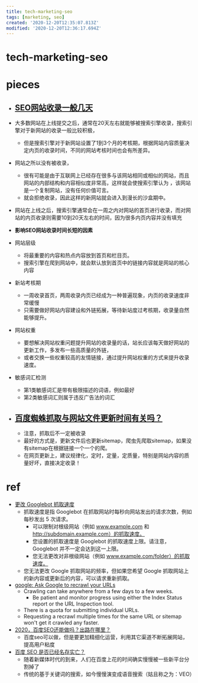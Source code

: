 ```yaml
---
title: tech-marketing-seo
tags: [marketing, seo]
created: '2020-12-20T12:35:07.813Z'
modified: '2020-12-20T12:36:17.694Z'
---
```


# tech-marketing-seo

# pieces

- ## [SEO网站收录一般几天](https://zhuanlan.zhihu.com/p/147597341)
- 大多数网站在上线提交之后，通常在20天左右就能够被搜索引擎收录，搜索引擎对于新网站的收录一般比较积极，
  - 但是搜索引擎对于新网站设置了1到3个月的考核期，根据网站内容质量决定内页的收录时间，不同的网站考核时间也会有所差异。
- 网站之所以没有被收录，
  - 很有可能是由于互联网上已经存在很多与该网站相同或相似的网站，而且网站的内部结构和内容相似度非常高，这样就会使搜索引擎认为 ，该网站是一个复制网站，没有任何价值可言。
  - 就会拒绝收录，因此这样的新网站就会进入到漫长的沙盒期中。
- 网站在上线之后，搜索引擎通常会在一周之内对网站的首页进行收录，而对网站的内页收录则需要10到20天左右的时间，因为很多内页内容并没有填充
- **影响SEO网站收录时间长短的因素**
- 网站层级
  - 将最重要的内容和热点内容放到首页和栏目页。
  - 搜索引擎在爬到网站中，就会默认放到首页中的链接内容就是网站的核心内容
- 新站考核期
  - 一周收录首页，两周收录内页已经成为一种普遍现象，内页的收录速度非常缓慢
  - 只需要做好网站内容建设和外链拓展，等待新站度过考核期，收录量自然能够提升。
- 网站权重
  - 要想解决网站权重问题提升网站的收录量的话，站长应该每天做好网站的更新工作，多发布一些高质量的外链，
  - 或者交换一些权重较高的友情链接，通过提升网站权重的方式来提升收录速度。
- 敏感词汇检测
  - 第1类敏感词汇是带有极限描述的词语，例如最好
  - 第2类敏感词汇则属于违反广告法的词汇

- ## [百度蜘蛛抓取与网站文件更新时间有关吗？](https://www.zhihu.com/question/266610061/answers/updated)
  - 注意，抓取后不一定被收录
  - 最好的方式是，更新文件后也更新sitemap，爬虫先爬取sitemap，如果没有sitemap在根据链接一个一个的爬。
  - 在网页更新上，建议规律化，定时，定量，定质量，特别是网站内容的质量好坏，直接决定收录！

# ref

- [更改 Googlebot 抓取速度](https://support.google.com/webmasters/answer/48620)
  - 抓取速度是指 Googlebot 在抓取网站时每秒向网站发出的请求次数，例如每秒发出 5 次请求。
    - 可以限制对根级网站（例如 www.example.com 和 http://subdomain.example.com）的抓取速度。
    - 您设置的抓取速度是 Googlebot 的抓取速度上限。请注意，Googlebot 并不一定会达到这一上限。
    - 您无法更改对非根级网站（例如 www.example.com/folder）的抓取速度。
  - 您无法更改 Google 抓取网站的频率，但如果您希望 Google 抓取网站上的新内容或更新后的内容，可以请求重新抓取。
- [google: Ask Google to recrawl your URLs](https://developers.google.com/search/docs/advanced/crawling/ask-google-to-recrawl)
  - Crawling can take anywhere from a few days to a few weeks.
    - Be patient and monitor progress using either the Index Status report or the URL Inspection tool.
  - There is a quota for submitting individual URLs.
  - Requesting a recrawl multiple times for the same URL or sitemap won't get it crawled any faster.
- [2020，百度SEO还能做吗？出路在哪里？](https://www.zhihu.com/question/399804078/answers/updated)
  - 百度seo可以做，但是要更加精细化运营，利用其它渠道不断拓展网站，提高用户粘度
- [百度 SEO 是否已经名存实亡？](https://www.zhihu.com/question/27087922/answers/updated)
  - 随着新媒体时代的到来，人们在百度上花的时间确实慢慢被一些新平台分割掉了
  - 传统的基于关键词的搜索，如今慢慢演变成语音搜索（姑且称之为：VEO）
